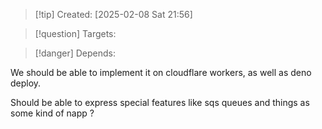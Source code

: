 
>[!tip] Created: [2025-02-08 Sat 21:56]

>[!question] Targets: 

>[!danger] Depends: 

We should be able to implement it on cloudflare workers, as well as deno deploy.

Should be able to express special features like sqs queues and things as some kind of napp ?